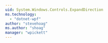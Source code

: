 ```yaml
---
uid: System.Windows.Controls.ExpandDirection
ms.technology: 
  - "dotnet-wpf"
author: "stevehoag"
ms.author: "shoag"
manager: "wpickett"
---
```

